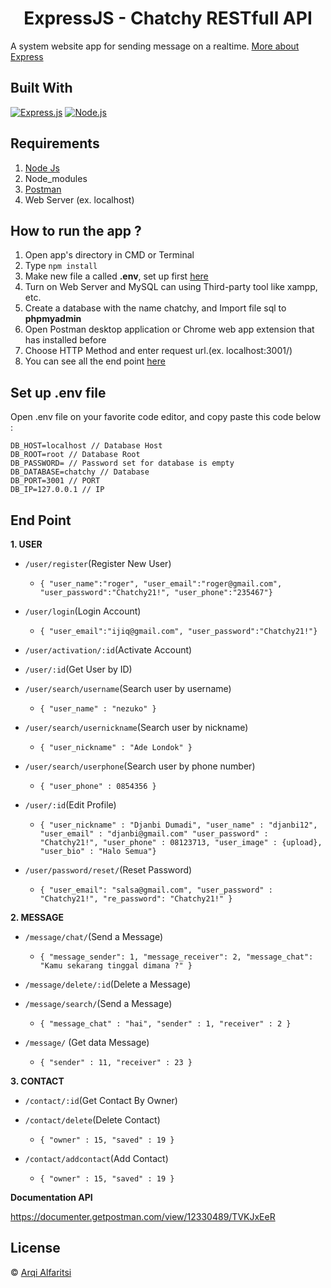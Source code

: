 <h1 align="center">ExpressJS - Chatchy RESTfull API</h1>

A system website app for sending message on a realtime. [More about Express](https://en.wikipedia.org/wiki/Express.js)

## Built With

[![Express.js](https://img.shields.io/badge/Express.js-4.x-orange.svg?style=rounded-square)](https://expressjs.com/en/starter/installing.html)
[![Node.js](https://img.shields.io/badge/Node.js-v.12.13-green.svg?style=rounded-square)](https://nodejs.org/)

## Requirements

1. <a href="https://nodejs.org/en/download/">Node Js</a>
2. Node_modules
3. <a href="https://www.getpostman.com/">Postman</a>
4. Web Server (ex. localhost)

## How to run the app ?

1. Open app's directory in CMD or Terminal
2. Type `npm install`
3. Make new file a called **.env**, set up first [here](#set-up-env-file)
4. Turn on Web Server and MySQL can using Third-party tool like xampp, etc.
5. Create a database with the name chatchy, and Import file sql to **phpmyadmin**
6. Open Postman desktop application or Chrome web app extension that has installed before
7. Choose HTTP Method and enter request url.(ex. localhost:3001/)
8. You can see all the end point [here](#end-point)

## Set up .env file

Open .env file on your favorite code editor, and copy paste this code below :

```
DB_HOST=localhost // Database Host
DB_ROOT=root // Database Root
DB_PASSWORD= // Password set for database is empty
DB_DATABASE=chatchy // Database
DB_PORT=3001 // PORT
DB_IP=127.0.0.1 // IP
```

## End Point

**1. USER**

- `/user/register`(Register New User)

  - `{ "user_name":"roger", "user_email":"roger@gmail.com", "user_password":"Chatchy21!", "user_phone":"235467"}`

- `/user/login`(Login Account)

  - `{ "user_email":"ijiq@gmail.com", "user_password":"Chatchy21!"}`

- `/user/activation/:id`(Activate Account)

- `/user/:id`(Get User by ID)

- `/user/search/username`(Search user by username)

  - `{ "user_name" : "nezuko" }`

- `/user/search/usernickname`(Search user by nickname)

  - `{ "user_nickname" : "Ade Londok" }`

- `/user/search/userphone`(Search user by phone number)

  - `{ "user_phone" : 0854356 }`

- `/user/:id`(Edit Profile)

  - `{ "user_nickname" : "Djanbi Dumadi", "user_name" : "djanbi12", "user_email" : "djanbi@gmail.com" "user_password" : "Chatchy21!", "user_phone" : 08123713, "user_image" : {upload}, "user_bio" : "Halo Semua"}`

- `/user/password/reset/`(Reset Password)

  - `{ "user_email": "salsa@gmail.com", "user_password" : "Chatchy21!", "re_password": "Chatchy21!" }`

**2. MESSAGE**

- `/message/chat/`(Send a Message)

  - `{ "message_sender": 1, "message_receiver": 2, "message_chat": "Kamu sekarang tinggal dimana ?" }`

- `/message/delete/:id`(Delete a Message)

- `/message/search/`(Send a Message)

  - `{ "message_chat" : "hai", "sender" : 1, "receiver" : 2 }`

- `/message/` (Get data Message)

  - `{ "sender" : 11, "receiver" : 23 }`

**3. CONTACT**

- `/contact/:id`(Get Contact By Owner)

- `/contact/delete`(Delete Contact)

  - `{ "owner" : 15, "saved" : 19 }`

- `/contact/addcontact`(Add Contact)

  - `{ "owner" : 15, "saved" : 19 }`

**Documentation API**

https://documenter.getpostman.com/view/12330489/TVKJxEeR

## License

© [Arqi Alfaritsi](https://github.com/alfaritsi21/)
